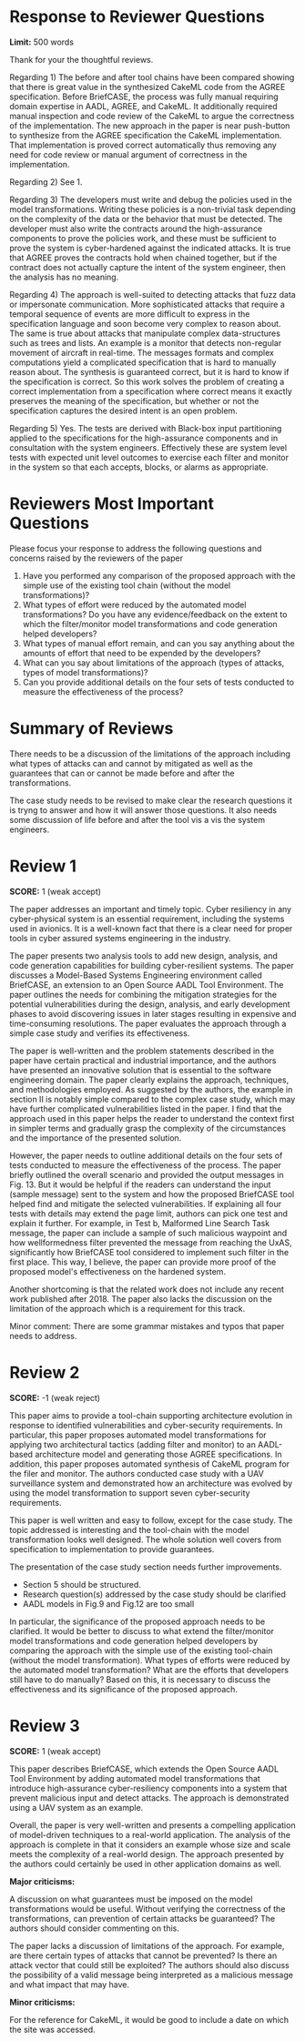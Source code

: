 # Response to Reviewer Questions

**Limit:** 500 words

Thank for your the thoughtful reviews.

Regarding 1) The before and after tool chains have been compared showing that there is great value in the synthesized CakeML code from the AGREE specification. Before BriefCASE, the process was fully manual requiring domain expertise in AADL, AGREE, and CakeML. It additionally required manual inspection and code review of the CakeML to argue the correctness of the implementation. The new approach in the paper is near push-button to synthesize from the AGREE specification the CakeML implementation. That implementation is proved correct automatically thus removing any need for code review or manual argument of correctness in the implementation.

Regarding 2) See 1.

Regarding 3) The developers must write and debug the policies used in the model transformations. Writing these policies is a non-trivial task depending on the complexity of the data or the behavior that must be detected. The developer must also write the contracts around the high-assurance components to prove the policies work, and these must be sufficient to prove the system is cyber-hardened against the indicated attacks. It is true that AGREE proves the contracts hold when chained together, but if the contract does not actually capture the intent of the system engineer, then the analysis has no meaning.

Regarding 4) The approach is well-suited to detecting attacks that fuzz data or impersonate communication. More sophisticated attacks that require a temporal sequence of events are more difficult to express in the specification language and soon become very complex to reason about. The same is true about attacks that manipulate complex data-structures such as trees and lists. An example is a monitor that detects non-regular movement of aircraft in real-time. The messages formats and complex computations yield a complicated specification that is hard to manually reason about. The synthesis is guaranteed correct, but it is hard to know if the specification is correct. So this work solves the problem of creating a correct implementation from a specification where correct means it exactly preserves the meaning of the specification, but whether or not the specification captures the desired intent is an open problem. 

Regarding 5) Yes. The tests are derived with Black-box input partitioning applied to the specifications for the high-assurance components and in consultation with the system engineers. Effectively these are system level tests with expected unit level outcomes to exercise each filter and monitor in the system so that each accepts, blocks, or alarms as appropriate.

# Reviewers Most Important Questions

Please focus your response to address the following questions and concerns raised by the reviewers of the paper

  1) Have you performed any comparison of the proposed approach with the simple use of the existing tool chain (without the model transformations)?
  2) What types of effort were reduced by the automated model transformations? Do you have any evidence/feedback on the extent to which the filter/monitor model transformations and code generation helped developers?
  3) What types of manual effort remain, and can you say anything about the amounts of effort that need to be expended by the developers?
  4) What can you say about limitations of the approach (types of attacks, types of model transformations)?
  5) Can you provide additional details on the four sets of tests conducted to measure the effectiveness of the process?

# Summary of Reviews

There needs to be a discussion of the limitations of the approach including what types of attacks can and cannot by mitigated as well as the guarantees that can or cannot be made before and after the transformations. 

The case study needs to be revised to make clear the research questions it is tryng to answer and how it will answer those questions. It also needs some discussion of life before and after the tool vis a vis the system engineers.

# Review 1

**SCORE:** 1 (weak accept)

The paper addresses an important and timely topic. Cyber resiliency in any cyber-physical system is an essential requirement, including the systems used in avionics. It is a well-known fact that there is a clear need for proper tools in cyber assured systems engineering in the industry.

The paper presents two analysis tools to add new design, analysis, and code generation capabilities for building cyber-resilient systems. The paper discusses a Model-Based Systems Engineering environment called BriefCASE, an extension to an Open Source AADL Tool Environment. The paper outlines the needs for combining the mitigation strategies for the potential vulnerabilities during the design, analysis, and early development phases to avoid discovering issues in later stages resulting in expensive and time-consuming resolutions. The paper evaluates the approach through a simple case study and verifies its effectiveness.


The paper is well-written and the problem statements described in the paper have certain practical and industrial importance, and the authors have presented an innovative solution that is essential to the software engineering domain. The paper clearly explains the approach, techniques, and methodologies employed. As suggested by the authors, the example in section II is notably simple compared to the complex case study, which may have further complicated vulnerabilities listed in the paper. I find that the approach used in this paper helps the reader to understand the context first in simpler terms and gradually grasp the complexity of the circumstances and the importance of the presented solution.

However, the paper needs to outline additional details on the four sets of tests conducted to measure the effectiveness of the process. The paper briefly outlined the overall scenario and provided the output messages in Fig. 13. But it would be helpful if the readers can understand the input (sample message) sent to the system and how the proposed BriefCASE tool helped find and mitigate the selected vulnerabilities. If explaining all four tests with details may extend  the page limit, authors can pick one test and explain it further. For example, in Test b, Malformed Line Search Task message, the paper can include a sample of such malicious waypoint and how wellformedness filter prevented the message from reaching the UxAS, significantly how BriefCASE tool considered to implement such filter in the first place. This way, I believe, the paper can provide more proof of the proposed model's effectiveness on the hardened system. 

Another shortcoming is that the related work does not include any recent work published after 2018. The paper also lacks the discussion on the limitation of the approach which is a requirement for this track. 

Minor comment: There are some grammar mistakes and typos that paper needs to address.

# Review 2

**SCORE:** -1 (weak reject)

This paper aims to provide a tool-chain supporting  architecture evolution in response to identified vulnerabilities and cyber-security requirements. In particular, this paper proposes automated model transformations for applying two architectural tactics (adding filter and monitor) to an AADL-based architecture model and generating those AGREE specifications. In addition, this paper proposes automated synthesis of CakeML program for the filer and monitor. The authors conducted case study with a UAV surveillance system and demonstrated how an architecture was evolved by using the model transformation to support seven cyber-security requirements.

This paper is well written and easy to follow, except for the case study. The topic addressed is interesting and the tool-chain with the model transformation looks well designed. The whole solution well covers from specification to implementation to provide guarantees.

The presentation of the case study section needs further improvements. 
  * Section 5 should be structured.
  * Research question(s) addressed by the case study should be clarified
  * AADL models in Fig.9 and Fig.12 are too small

In particular, the significance of the proposed approach needs to be clarified. It would be better to discuss to what extend the filter/monitor model transformations and code generation helped developers by comparing the approach with the simple use of the existing tool-chain (without the model transformation). What types of efforts were reduced by the automated model transformation? What are the efforts that developers still have to do manually? Based on this, it is necessary to discuss the effectiveness and its significance of the proposed approach.

# Review 3

**SCORE:** 1 (weak accept)

This paper describes BriefCASE, which extends the Open Source AADL Tool Environment by adding automated model transformations that introduce high-assurance cyber-resiliency components into a system that prevent malicious input and detect attacks. The approach is demonstrated using a UAV system as an example.

Overall, the paper is very well-written and presents a compelling application of model-driven techniques to a real-world application. The analysis of the approach is complete in that it considers an example whose size and scale meets the complexity of a real-world design. The approach presented by the authors could certainly be used in other application domains as well.

**Major criticisms:**

A discussion on what guarantees must be imposed on the model transformations would be useful. Without verifying the correctness of the transformations, can prevention of certain attacks be guaranteed? The authors should consider commenting on this.

The paper lacks a discussion of limitations of the approach. For example, are there certain types of attacks that cannot be prevented? Is there an attack vector that could still be exploited? The authors should also discuss the possibility of a valid message being interpreted as a malicious message and what impact that may have.

**Minor criticisms:**

For the reference for CakeML, it would be good to include a date on which the site was accessed.